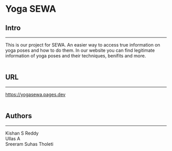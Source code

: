# Yoga SEWA

## Intro
<hr>
This is our project for SEWA. An easier way to access true information on yoga poses and how to do them. In our website you can find legitimate information of yoga poses and their techniques, benifits and more.
<br>
<br>

## URL
---
https://yogasewa.pages.dev
<br>
<br>

## Authors
---
Kishan S Reddy<br>
Ullas A<br>
Sreeram Suhas Tholeti